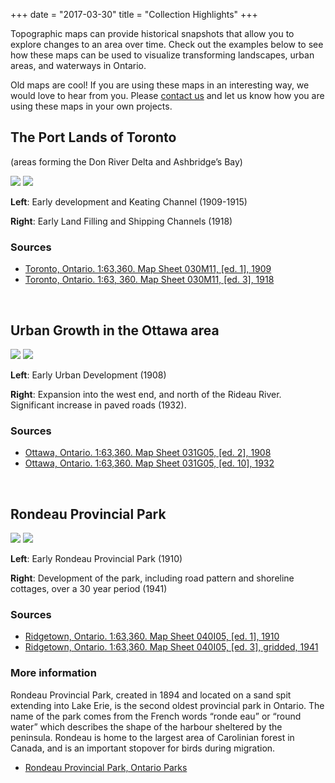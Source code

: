 +++
date = "2017-03-30"
title = "Collection Highlights"
+++

Topographic maps can provide historical snapshots that allow you to explore changes to an area over time.  Check out the examples below to see how these maps can be used to visualize transforming landscapes, urban areas, and waterways in Ontario. 

Old maps are cool! If you are using these maps in an interesting way, we would love to hear from you. Please [contact us](../contact/) and let us know how you are using these maps in your own projects.  

## The Port Lands of Toronto 

(areas forming the Don River Delta and Ashbridge’s Bay)

<div class="juxtapose">
    <img src="../img/highlights/030M11_1909.jpg" data-label="1909" />
    <img src="../img/highlights/030M11_1918.jpg" data-label="1918" />
</div>

<div class="row slider-description">
	<p class="col-md-6"><strong>Left</strong>: Early development and Keating Channel (1909-1915)</p>
	<p class="col-md-6"><strong>Right</strong>: Early Land Filling and Shipping Channels (1918)</p>
</div>

### Sources

- [Toronto, Ontario. 1:63,360. Map Sheet 030M11, [ed. 1], 1909](http://geo.scholarsportal.info/#r/details/_uri@=HTDP63360K030M11_1909TIFF&_add:true)
- [Toronto, Ontario. 1:63, 360. Map Sheet 030M11, [ed. 3], 1918](http://geo.scholarsportal.info/#r/details/_uri@=HTDP63360K030M11_1918TIFF&_add:true)

<br>

## Urban Growth in the Ottawa area

<div class="juxtapose">
    <img src="../img/highlights/031G05_1908.jpg" data-label="1908" />
    <img src="../img/highlights/031G05_1932.jpg" data-label="1932" />
</div>

<div class="row slider-description">
	<p class="col-md-6"><strong>Left</strong>: Early Urban Development (1908)</p>
	<p class="col-md-6"><strong>Right</strong>: Expansion into the west end, and north of the Rideau River. Significant increase in paved roads (1932).</p>
</div>

### Sources

- [Ottawa, Ontario. 1:63,360. Map Sheet 031G05, [ed. 2], 1908](http://geo.scholarsportal.info/#r/details/_uri@=HTDP63360K031G05_1908TIFF&_add:true)
- [Ottawa, Ontario. 1:63,360. Map Sheet 031G05, [ed. 10], 1932](http://geo.scholarsportal.info/#r/details/_uri@=HTDP63360K031G05_1932TIFF&_add:true)

<br>

## Rondeau Provincial Park

<div class="juxtapose">
	<img src="../img/highlights/HTDP63360K040I05_1910TIFF.jpg" data-label="1910" />
    <img src="../img/highlights/HTDP63360K040I05_1941_MBTIFF.jpg" data-label="1941" />
</div>

<div class="row slider-description">
	<p class="col-md-6"><strong>Left</strong>: Early Rondeau Provincial Park (1910)</p>
	<p class="col-md-6"><strong>Right</strong>: Development of the park, including road pattern and shoreline cottages, over a 30 year period (1941)</p>
</div>

### Sources

- [Ridgetown, Ontario. 1:63,360. Map Sheet 040I05, [ed. 1], 1910](http://geo.scholarsportal.info/#r/details/_uri@=HTDP63360K040I05_1910TIFF&_add:true)
- [Ridgetown, Ontario. 1:63,360. Map Sheet 040I05, [ed. 3], gridded, 1941](http://geo.scholarsportal.info/#r/details/_uri@=HTDP63360K040I05_1941_MBTIFF&_add:true)

### More information
Rondeau Provincial Park, created in 1894 and located on a sand spit extending into Lake Erie, is the second oldest provincial park in Ontario. The name of the park comes from the French words “ronde eau” or “round water” which describes the shape of the harbour sheltered by the peninsula. Rondeau is home to the largest area of Carolinian forest in Canada, and is an important stopover for birds during migration. 

- [Rondeau Provincial Park, Ontario Parks](https://www.ontarioparks.com/park/rondeau)

<script src="../js/juxtapose.js"></script>
